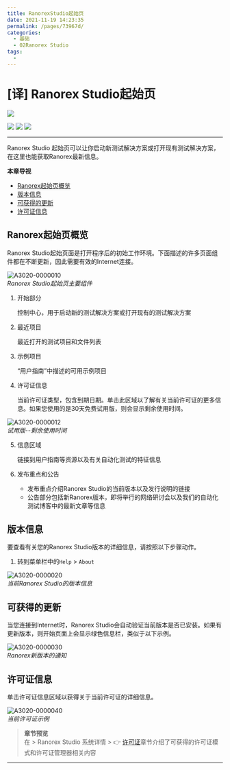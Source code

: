 ```yaml
---
title: RanorexStudio起始页
date: 2021-11-19 14:23:35
permalink: /pages/73967d/
categories:
  - 基础
  - 02Ranorex Studio
tags:
  - 
---
```

# [译] Ranorex Studio起始页


[![](https://img.shields.io/badge/OfficialPage-ClickMe-blue.svg?longCache=true&style=flat-square)][0]  

[![](https://img.shields.io/badge/Translator-TaylorTaurus-42B983.svg?longCache=true&style=flat-square)](https://github.com/taylortaurus) 
![](https://img.shields.io/badge/TranslateTime-2018年9月26日-green.svg?longCache=true&style=flat-square)
![](https://img.shields.io/badge/UpdateTime-2019年9月4日-green.svg?longCache=true&style=flat-square)  


---

Ranorex Studio 起始页可以让你启动新测试解决方案或打开现有测试解决方案，在这里也能获取Ranorex最新信息。

**本章导视**

- [Ranorex起始页概览](#ranorex起始页概览)
- [版本信息](#版本信息)
- [可获得的更新](#可获得的更新)
- [许可证信息](#许可证信息)

## Ranorex起始页概览

Ranorex Studio起始页面是打开程序后的初始工作环境。下面描述的许多页面组件都在不断更新，因此需要有效的Internet连接。

![A3020-0000010](https://gitee.com/taylortaurus/RX_UserGuide_GitBook_Picbed/raw/master/RanorexStudio/A3020-0000010.png)  
*Ranorex Studio起始页主要组件*

1. 开始部分

    控制中心，用于启动新的测试解决方案或打开现有的测试解决方案

2. 最近项目

    最近打开的测试项目和文件列表

3. 示例项目

    “用户指南”中描述的可用示例项目

4. 许可证信息

    当前许可证类型，包含到期日期。单击此区域以了解有关当前许可证的更多信息。如果您使用的是30天免费试用版，则会显示剩余使用时间。

![A3020-0000012](https://gitee.com/taylortaurus/RX_UserGuide_GitBook_Picbed/raw/master/RanorexStudio/A3020-0000012.png)  
*试用版--剩余使用时间* 

5. 信息区域

    链接到用户指南等资源以及有关自动化测试的特征信息

6. 发布重点和公告
    -  发布重点介绍Ranorex Studio的当前版本以及发行说明的链接
    -  公告部分包括新Ranorex版本，即将举行的网络研讨会以及我们的自动化测试博客中的最​​新文章等信息


## 版本信息

要查看有关您的Ranorex Studio版本的详细信息，请按照以下步骤动作。

1. 转到菜单栏中的`Help` > `About`

![A3020-0000020](https://gitee.com/taylortaurus/RX_UserGuide_GitBook_Picbed/raw/master/RanorexStudio/A3020-0000020.png)  
*当前Ranorex Studio的版本信息*  

## 可获得的更新

当您连接到Internet时，Ranorex Studio会自动验证当前版本是否已安装。如果有更新版本，则开始页面上会显示绿色信息栏，类似于以下示例。

![A3020-0000030](https://gitee.com/taylortaurus/RX_UserGuide_GitBook_Picbed/raw/master/RanorexStudio/A3020-0000030.png)  
*Ranorex新版本的通知*

## 许可证信息

单击许可证信息区域以获得关于当前许可证的详细信息。

![A3020-0000040](https://gitee.com/taylortaurus/RX_UserGuide_GitBook_Picbed/raw/master/RanorexStudio/A3020-0000040.png)  
*当前许可证示例*

> **章节预览**  
> 在 \> Ranorex Studio 系统详情 \> 👉 [许可证][1]章节介绍了可获得的许可证模式和许可证管理器相关内容

---
<!-- [👈介绍][2]&emsp;&emsp;&emsp;&emsp;&emsp;&emsp;&emsp;&emsp;&emsp;&emsp;&emsp;&emsp;&emsp;&emsp;&emsp;&emsp;&emsp;&emsp;&emsp;&emsp;&emsp;&emsp;&emsp;&emsp;&emsp;&emsp;&emsp;&emsp;&emsp;&emsp;&emsp;&emsp;&emsp;&emsp;&emsp;&emsp;&emsp;&emsp;[示例项目👉][3] -->




[0]: https://www.ranorex.com/help/latest/ranorex-studio-fundamentals/ranorex-studio/ranorex-studio-startpage/
[1]: /pages/b40b84/
[2]: /pages/d5a062/
[3]: /pages/7155ab/